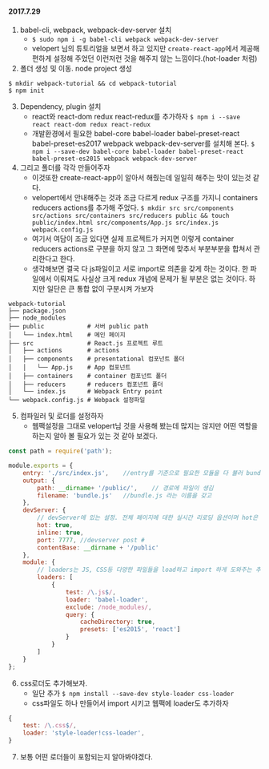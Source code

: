 #### 2017.7.29
1. babel-cli, webpack, webpack-dev-server 설치
    * `$ sudo npm i -g babel-cli webpack webpack-dev-server`
    * velopert 님의 튜토리얼을 보면서 하고 있지만 `create-react-app`에서 제공해 편하게 설정해 주었던 이런저런 것을 해주지 않는 느낌이다.(hot-loader 처럼)
2. 폴더 생성 및 이동. node project 생성
```
$ mkdir webpack-tutorial && cd webpack-tutorial
$ npm init
```
3. Dependency, plugin 설치
    * react와 react-dom redux react-redux를 추가하자
    `$ npm i --save react react-dom redux react-redux`
    * 개발환경에서 필요한 babel-core babel-loader babel-preset-react babel-preset-es2017 webpack webpack-dev-server를 설치해 본다.
    `$ npm i --save-dev babel-core babel-loader babel-preset-react babel-preset-es2015 webpack webpack-dev-server`
4. 그리고 폴더를 각각 만들어주자
    * 이것또한 create-react-app이 알아서 해줬는데 일일히 해주는 맛이 있는것 같다.
    * velopert에서 안내해주는 것과 조금 다르게 redux 구조를 가지니 containers reducers actions를 추가해 주었다.
    `$ mkdir src src/components src/actions src/containers src/reducers public && touch public/index.html src/components/App.js src/index.js webpack.config.js`
    * 여기서 여담이 조금 있다면 실제 프로젝트가 커지면 이렇게 container reducers actions로 구분을 하지 않고 그 화면에 맞추서 부분부분을 합쳐서 관리한다고 한다.
    * 생각해보면 결국 다 js파일이고 서로 import로 의존을 갖게 하는 것이다. 한 파일에서 이뤄져도 사실상 크게 redux 개념에 문제가 될 부분은 없는 것이다. 하지만 일단은 큰 통합 없이 구분시켜 가보자
```
webpack-tutorial
├── package.json   
├── node_modules               
├── public            # 서버 public path
│   └── index.html    # 메인 페이지
├── src               # React.js 프로젝트 루트
│   ├── actions       # actions
│   ├── components    # presentational 컴포넌트 폴더
│   │   └── App.js    # App 컴포넌트
│   ├── containers    # container 컴포넌트 폴더
│   ├── reducers      # reducers 컴포넌트 폴더
│   └── index.js      # Webpack Entry point
└── webpack.config.js # Webpack 설정파일
```
5. 컴파일러 및 로더를 설정하자
    * 웹팩설정을 그대로 velopert님 것을 사용해 봤는데 많지는 않지만 어떤 역할을 하는지 알아 볼 필요가 있는 것 같아 보겠다.
```javascript
const path = require('path');

module.exports = {
    entry: './src/index.js',    //entry를 기준으로 필요한 모듈을 다 불러 bundle.js로 만든다. entry 파일이 객체 혹은 배열로 될 수 있는데 이 경우 독립적으로 번들 파일을 만들게 된다. (참조 : https://goo.gl/8bBrmC)
    output: {
        path: __dirname+ '/public/',    // 경로에 파일이 생김
        filename: 'bundle.js'   //bundle.js 라는 이름을 갖고
    },
    devServer: {
        // devServer에 있는 설정. 전체 페이지에 대한 실시간 리로딩 옵션이며 hot은 컴퍼넌트가 수정될 때 그 수정된 부분을 리로드 해주는 부분 리로딩 옵션이다. 두개를 설정이 할 경우 Hot 먼저 -> inline 순서로 변경 된다고 한다.
        hot: true,
        inline: true,   
        port: 7777, //devserver post #
        contentBase: __dirname + '/public'
    },
    module: {
        // loaders는 JS, CSS등 다양한 파일들을 load하고 import 하게 도와주는 추가 node modules라고 한다. babel-loader를 사용했는데 이 경우 es2017 문법을 사용할 수 있게 도와준다.
        loaders: [
            {
                test: /\.js$/,
                loader: 'babel-loader',
                exclude: /node_modules/,
                query: {
                    cacheDirectory: true,
                    presets: ['es2015', 'react']
                }
            }
        ]
    }
};
```

6. css로더도 추가해보자.
    * 일단 추가 `$ npm install --save-dev style-loader css-loader`
    * css파일도 하나 만들어서 import 시키고 웹팩에 loader도 추가하자
```javascript
{
    test: /\.css$/,
    loader: 'style-loader!css-loader',
}
```

7. 보통 어떤 로더들이 포함되는지 알아봐야겠다.